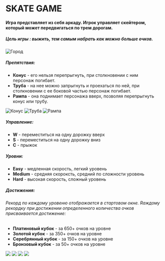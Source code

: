 # SKATE GAME
  
#### Игра представляет из себя аркаду. Игрок управляет скейтером, который может передвигаться по трем дорогам.   
##### **Цель игры** : выжить, тем самым набрать как можно больше очков.
<image src="/data/city.png" alt="Город">
  
##### Препятствия:
* **Конус** - его нельзя перепрыгнуть, при столкновении с ним персонаж погибает.
* **Труба** - на нее можно запрыгнуть и проехаться по ней, при столкновении с ее боковой частью персонаж погибает.
* **Рампа** - она поднимает персонажа вверх, позволяя перепрыгнуть конус или трубу.
   
<image src="/data/cone.png" alt="Конус"> <image src="/data/obstacle.png" alt="Труба"> <image src="/data/ramp.png" alt="Рампа">

#####  Управление:
* **W** - переместиться на одну дорожку вверх
* **S** - переместиться на одну дорожку вниз
* **С** - прыжок
##### Уровни:
* **Easy** - медленная скорость, легкий уровень
* **Medium** - средняя скороксть, средний по сложности уровень
* **Hard** - высокая скорость, сложный уровень
##### Достижения:
###### Рекорд по каждому уровеню отображается в стартовом окне. Rаждому рекордку при достижении определенного количества очков присваивается достижение:
* **Платиновый кубок** - за 650+ очков на уровне
* **Золотой кубок** - за 350+ очков на уровне
* **Серебрянный кубок** - за 150+ очков на уровне
* **Бронзовый кубок** - за 50+ очков на уровне

<image src="/data/achive5.png">  <image src="/data/achive4.png">  <image src="/data/achive3.png"> <image src="/data/achive2.png">
